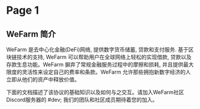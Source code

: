 # Page 1

## WeFarm 简介

WeFarm 是去中心化金融(DeFi)网络, 提供数字货币储蓄, 贷款和支付服务. 基于区块链技术的支持, WeFarm 可以帮助用户在全球网络上轻松的实现借款, 贷款以及存款生息功能。WeFarm 摒弃了常规金融服务过程中的摩擦和损耗, 并且提供最大限度的灵活性来设定自己的费率和条款。WeFarm 允许那些拥抱新数字经济的人立即从他们的资产中释放价值。

下面的文档描述了该协议的基础知识以及如何与之交互。请加入WeFarm社区Discord服务器的 #dev; 我们的团队和社区成员期待着您的加入。



